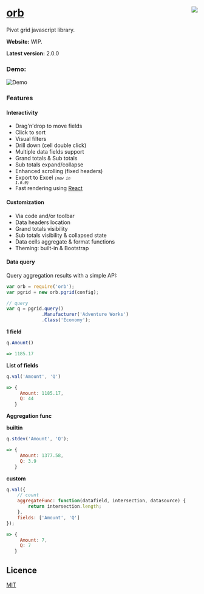 # [orb](http://orbjs.net/)[<img align="right" src="https://nodei.co/npm/orb-latest.png?compact=true"/>](https://www.npmjs.com/package/orb-latest)
Pivot grid javascript library.

**Website:** WIP.

**Latest version:** 2.0.0

### Demo:

![Demo](http://i.imgur.com/xWw6n4t.gif)

### Features
#### Interactivity
- Drag'n'drop to move fields
- Click to sort
- Visual filters
- Drill down (cell double click)
- Multiple data fields support
- Grand totals &amp; Sub totals
- Sub totals expand/collapse
- Enhanced scrolling (fixed headers)
- Export to Excel <small>*<code>(new in 1.0.9)</code>*</small>
- Fast rendering using [React](http://facebook.github.io/react/index.html)

#### Customization
- Via code and/or toolbar
- Data headers location 
- Grand totals visibility
- Sub totals visibility &amp; collapsed state 
- Data cells aggregate &amp; format functions 
- Theming: built-in & Bootstrap

#### Data query

Query aggregation results with a simple API:

```javascript
var orb = require('orb');
var pgrid = new orb.pgrid(config);

// query
var q = pgrid.query()
             .Manufacturer('Adventure Works')
             .Class('Economy');
```
**1 field**
```javascript
q.Amount()

=> 1185.17 
```

**List of fields**
```javascript
q.val('Amount', 'Q')

=> {
     Amount: 1185.17,
     Q: 44
   }
```


**Aggregation func**

**builtin**
```javascript
q.stdev('Amount', 'Q');

=> {
     Amount: 1377.58,
     Q: 3.9
   }
```
**custom**
```javascript
q.val({
    // count
    aggregateFunc: function(datafield, intersection, datasource) {
        return intersection.length;
    },
    fields: ['Amount', 'Q']
});

=> {
     Amount: 7,
     Q: 7
   }
```


## Licence
[MIT](https://github.com/nnajm/orb/blob/master/LICENSE)